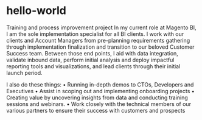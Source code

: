 # hello-world
Training and process improvement project
In my current role at Magento BI, I am the sole implementation specialist for all BI clients. I work with our clients and Account Managers from pre-planning requirements gathering through implementation finalization and transition to our beloved Customer Success team. Between those end points, I aid with data integration, validate inbound data, perform initial analysis and deploy impactful reporting tools and visualizations, and lead clients through their initial launch period.

I also do these things:
• Running in-depth demos to CTOs, Developers and Executives
• Assist in scoping out and implementing onboarding projects
• Creating value by uncovering insights from data and conducting training sessions and webinars.
• Work closely with the technical members of our various partners to ensure their success with customers and prospects
